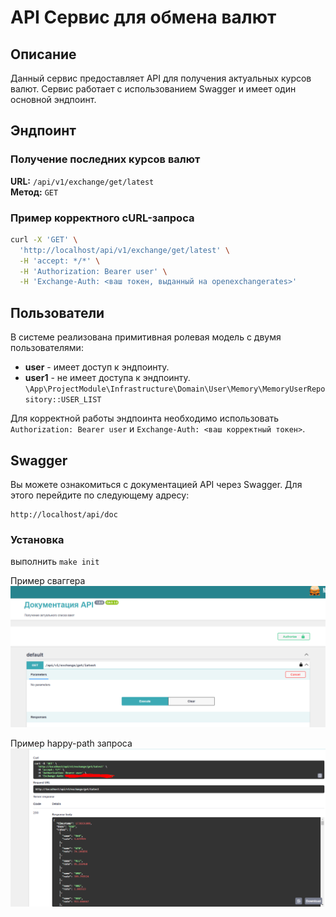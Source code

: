 # API Сервис для обмена валют

## Описание

Данный сервис предоставляет API для получения актуальных курсов валют. Сервис работает с использованием Swagger и имеет один основной эндпоинт.

## Эндпоинт

### Получение последних курсов валют

**URL:** `/api/v1/exchange/get/latest`  
**Метод:** `GET`

### Пример корректного cURL-запроса

```bash
curl -X 'GET' \
  'http://localhost/api/v1/exchange/get/latest' \
  -H 'accept: */*' \
  -H 'Authorization: Bearer user' \
  -H 'Exchange-Auth: <ваш токен, выданный на openexchangerates>'
```

## Пользователи

В системе реализована примитивная ролевая модель с двумя пользователями:

- **user** - имеет доступ к эндпоинту.
- **user1** - не имеет доступа к эндпоинту.
`\App\ProjectModule\Infrastructure\Domain\User\Memory\MemoryUserRepository::USER_LIST`

Для корректной работы эндпоинта необходимо использовать `Authorization: Bearer user` и `Exchange-Auth: <ваш корректный токен>`.

## Swagger

Вы можете ознакомиться с документацией API через Swagger. Для этого перейдите по следующему адресу:

```
http://localhost/api/doc
```
### Установка
выполнить `make init`

Пример сваггера
![Screenshot_1.png](images/Screenshot_1.png)

Пример happy-path запроса
![Screenshot_2.png](images/Screenshot_2.png)